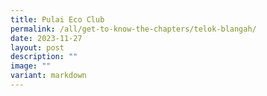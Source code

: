 ```yaml
---
title: Pulai Eco Club
permalink: /all/get-to-know-the-chapters/telok-blangah/
date: 2023-11-27
layout: post
description: ""
image: ""
variant: markdown
---
```

<p></p>